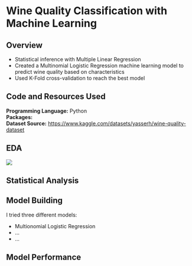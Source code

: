 # Wine Quality Classification with Machine Learning

## Overview
* Statistical inference with Multiple Linear Regression
* Created a Multinomial Logistic Regression machine learning model to predict wine quality based on characteristics
* Used K-Fold cross-validation to reach the best model

## Code and Resources Used

**Programming Language:** Python  
**Packages:**  
**Dataset Source:** https://www.kaggle.com/datasets/yasserh/wine-quality-dataset

## EDA

![](/images/characteristics_heatmap.png)

## Statistical Analysis

## Model Building

I tried three different models:
* Multionomial Logistic Regression
* ...
* ...

## Model Performance
